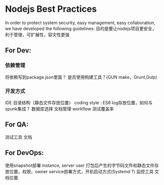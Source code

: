 # Nodejs Best Practices

In order to protect system security, easy management, easy collaboration, we have developed the following guidelines:
目的是要让nodejs项目更安全，利于管理，可扩展性，容灾性更强
## For Dev:
### 依赖管理
将依赖写到package.json里面？
是否使用构建工具？(GUN make，Grunt,Gulp)


### 开发方式
IDE
目录结构（静态文件存放位置）
coding style : ES6
log存放位置，如何与spunk集成？
数据库选择
文档管理
workflow
测试覆盖率

## For QA:
测试工具
文档

## For DevOps:
使用snapshot部署
instance, server user
打包后产生的字节码文件和静态文件存放位置，权限，owner
service部署方式，开机启动方式(Systemd ?)
监控工具
文档位置